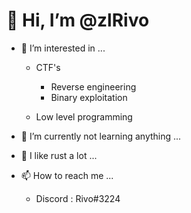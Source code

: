 # 👋 Hi, I’m @zlRivo
- 👀 I’m interested in ...
  * CTF's
    * Reverse engineering
    * Binary exploitation

  * Low level programming
    
- 🌱 I’m currently not learning anything ...
- 💞️ I like rust a lot ...
- 📫 How to reach me ...
  * Discord : Rivo#3224

<!---
zlRivo/zlRivo is a ✨ special ✨ repository because its `README.md` (this file) appears on your GitHub profile.
You can click the Preview link to take a look at your changes.
--->

